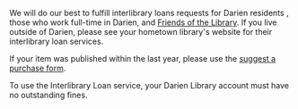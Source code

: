 <div class="row margin-bottom-10">
<div class="col-md-10 col-md-offset-1">

We will do our best to fulfill interlibrary loans requests for Darien residents , those who work full-time in Darien, and [Friends of the Library](/friends "Friends of the Library"). If you live outside of Darien, please see your hometown library's website for their interlibrary loan services.

If your item was published within the last year, please use the [suggest a purchase form](/suggest-purchase "Suggest a purchase form").

To use the Interlibrary Loan service, your Darien Library account must have no outstanding fines.

<script type="text/javascript" src="https://form.jotform.com/jsform/61326091394152"></script>
</div>
</div>